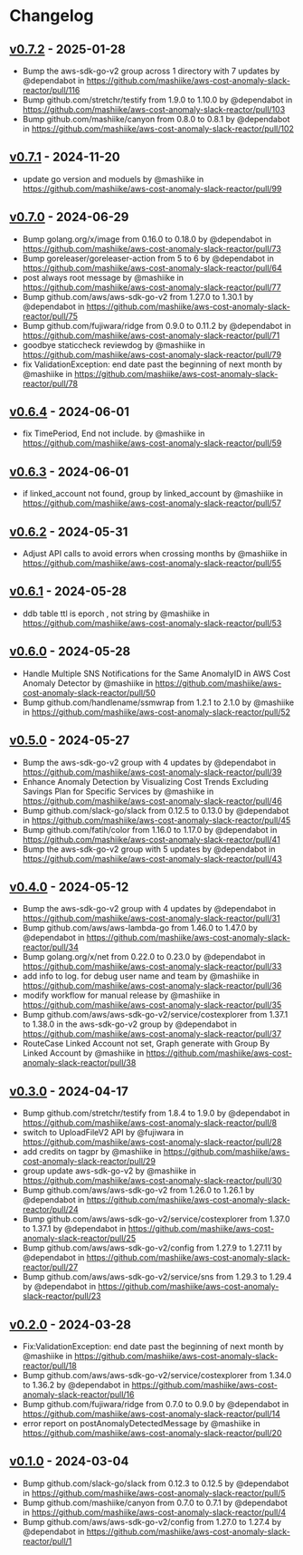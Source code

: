 # Changelog

## [v0.7.2](https://github.com/mashiike/aws-cost-anomaly-slack-reactor/compare/v0.7.1...v0.7.2) - 2025-01-28
- Bump the aws-sdk-go-v2 group across 1 directory with 7 updates by @dependabot in https://github.com/mashiike/aws-cost-anomaly-slack-reactor/pull/116
- Bump github.com/stretchr/testify from 1.9.0 to 1.10.0 by @dependabot in https://github.com/mashiike/aws-cost-anomaly-slack-reactor/pull/103
- Bump github.com/mashiike/canyon from 0.8.0 to 0.8.1 by @dependabot in https://github.com/mashiike/aws-cost-anomaly-slack-reactor/pull/102

## [v0.7.1](https://github.com/mashiike/aws-cost-anomaly-slack-reactor/compare/v0.7.0...v0.7.1) - 2024-11-20
- update go version and moduels by @mashiike in https://github.com/mashiike/aws-cost-anomaly-slack-reactor/pull/99

## [v0.7.0](https://github.com/mashiike/aws-cost-anomaly-slack-reactor/compare/v0.6.4...v0.7.0) - 2024-06-29
- Bump golang.org/x/image from 0.16.0 to 0.18.0 by @dependabot in https://github.com/mashiike/aws-cost-anomaly-slack-reactor/pull/73
- Bump goreleaser/goreleaser-action from 5 to 6 by @dependabot in https://github.com/mashiike/aws-cost-anomaly-slack-reactor/pull/64
- post always root message by @mashiike in https://github.com/mashiike/aws-cost-anomaly-slack-reactor/pull/77
- Bump github.com/aws/aws-sdk-go-v2 from 1.27.0 to 1.30.1 by @dependabot in https://github.com/mashiike/aws-cost-anomaly-slack-reactor/pull/75
- Bump github.com/fujiwara/ridge from 0.9.0 to 0.11.2 by @dependabot in https://github.com/mashiike/aws-cost-anomaly-slack-reactor/pull/71
- goodbye staticcheck reviewdog by @mashiike in https://github.com/mashiike/aws-cost-anomaly-slack-reactor/pull/79
- fix  ValidationException: end date past the beginning of next month by @mashiike in https://github.com/mashiike/aws-cost-anomaly-slack-reactor/pull/78

## [v0.6.4](https://github.com/mashiike/aws-cost-anomaly-slack-reactor/compare/v0.6.3...v0.6.4) - 2024-06-01
- fix TimePeriod, End not include. by @mashiike in https://github.com/mashiike/aws-cost-anomaly-slack-reactor/pull/59

## [v0.6.3](https://github.com/mashiike/aws-cost-anomaly-slack-reactor/compare/v0.6.2...v0.6.3) - 2024-06-01
- if linked_account not found, group by linked_account by @mashiike in https://github.com/mashiike/aws-cost-anomaly-slack-reactor/pull/57

## [v0.6.2](https://github.com/mashiike/aws-cost-anomaly-slack-reactor/compare/v0.6.1...v0.6.2) - 2024-05-31
- Adjust API calls to avoid errors when crossing months by @mashiike in https://github.com/mashiike/aws-cost-anomaly-slack-reactor/pull/55

## [v0.6.1](https://github.com/mashiike/aws-cost-anomaly-slack-reactor/compare/v0.6.0...v0.6.1) - 2024-05-28
- ddb table ttl is eporch , not string by @mashiike in https://github.com/mashiike/aws-cost-anomaly-slack-reactor/pull/53

## [v0.6.0](https://github.com/mashiike/aws-cost-anomaly-slack-reactor/compare/v0.5.0...v0.6.0) - 2024-05-28
- Handle Multiple SNS Notifications for the Same AnomalyID in AWS Cost Anomaly Detector by @mashiike in https://github.com/mashiike/aws-cost-anomaly-slack-reactor/pull/50
- Bump github.com/handlename/ssmwrap from 1.2.1 to 2.1.0 by @mashiike in https://github.com/mashiike/aws-cost-anomaly-slack-reactor/pull/52

## [v0.5.0](https://github.com/mashiike/aws-cost-anomaly-slack-reactor/compare/v0.4.0...v0.5.0) - 2024-05-27
- Bump the aws-sdk-go-v2 group with 4 updates by @dependabot in https://github.com/mashiike/aws-cost-anomaly-slack-reactor/pull/39
- Enhance Anomaly Detection by Visualizing Cost Trends Excluding Savings Plan for Specific Services by @mashiike in https://github.com/mashiike/aws-cost-anomaly-slack-reactor/pull/46
- Bump github.com/slack-go/slack from 0.12.5 to 0.13.0 by @dependabot in https://github.com/mashiike/aws-cost-anomaly-slack-reactor/pull/45
- Bump github.com/fatih/color from 1.16.0 to 1.17.0 by @dependabot in https://github.com/mashiike/aws-cost-anomaly-slack-reactor/pull/41
- Bump the aws-sdk-go-v2 group with 5 updates by @dependabot in https://github.com/mashiike/aws-cost-anomaly-slack-reactor/pull/43

## [v0.4.0](https://github.com/mashiike/aws-cost-anomaly-slack-reactor/compare/v0.3.0...v0.4.0) - 2024-05-12
- Bump the aws-sdk-go-v2 group with 4 updates by @dependabot in https://github.com/mashiike/aws-cost-anomaly-slack-reactor/pull/31
- Bump github.com/aws/aws-lambda-go from 1.46.0 to 1.47.0 by @dependabot in https://github.com/mashiike/aws-cost-anomaly-slack-reactor/pull/34
- Bump golang.org/x/net from 0.22.0 to 0.23.0 by @dependabot in https://github.com/mashiike/aws-cost-anomaly-slack-reactor/pull/33
- add info to log. for debug user name and team by @mashiike in https://github.com/mashiike/aws-cost-anomaly-slack-reactor/pull/36
- modify workflow for manual release by @mashiike in https://github.com/mashiike/aws-cost-anomaly-slack-reactor/pull/35
- Bump github.com/aws/aws-sdk-go-v2/service/costexplorer from 1.37.1 to 1.38.0 in the aws-sdk-go-v2 group by @dependabot in https://github.com/mashiike/aws-cost-anomaly-slack-reactor/pull/37
- RouteCase Linked Account not set, Graph generate with Group By Linked Account by @mashiike in https://github.com/mashiike/aws-cost-anomaly-slack-reactor/pull/38

## [v0.3.0](https://github.com/mashiike/aws-cost-anomaly-slack-reactor/compare/v0.2.0...v0.3.0) - 2024-04-17
- Bump github.com/stretchr/testify from 1.8.4 to 1.9.0 by @dependabot in https://github.com/mashiike/aws-cost-anomaly-slack-reactor/pull/8
- switch to UploadFileV2 API by @fujiwara in https://github.com/mashiike/aws-cost-anomaly-slack-reactor/pull/28
- add credits on tagpr by @mashiike in https://github.com/mashiike/aws-cost-anomaly-slack-reactor/pull/29
- group update aws-sdk-go-v2 by @mashiike in https://github.com/mashiike/aws-cost-anomaly-slack-reactor/pull/30
- Bump github.com/aws/aws-sdk-go-v2 from 1.26.0 to 1.26.1 by @dependabot in https://github.com/mashiike/aws-cost-anomaly-slack-reactor/pull/24
- Bump github.com/aws/aws-sdk-go-v2/service/costexplorer from 1.37.0 to 1.37.1 by @dependabot in https://github.com/mashiike/aws-cost-anomaly-slack-reactor/pull/25
- Bump github.com/aws/aws-sdk-go-v2/config from 1.27.9 to 1.27.11 by @dependabot in https://github.com/mashiike/aws-cost-anomaly-slack-reactor/pull/27
- Bump github.com/aws/aws-sdk-go-v2/service/sns from 1.29.3 to 1.29.4 by @dependabot in https://github.com/mashiike/aws-cost-anomaly-slack-reactor/pull/23

## [v0.2.0](https://github.com/mashiike/aws-cost-anomaly-slack-reactor/compare/v0.1.0...v0.2.0) - 2024-03-28
- Fix:ValidationException: end date past the beginning of next month by @mashiike in https://github.com/mashiike/aws-cost-anomaly-slack-reactor/pull/18
- Bump github.com/aws/aws-sdk-go-v2/service/costexplorer from 1.34.0 to 1.36.2 by @dependabot in https://github.com/mashiike/aws-cost-anomaly-slack-reactor/pull/16
- Bump github.com/fujiwara/ridge from 0.7.0 to 0.9.0 by @dependabot in https://github.com/mashiike/aws-cost-anomaly-slack-reactor/pull/14
- error report on postAnomalyDetectedMessage by @mashiike in https://github.com/mashiike/aws-cost-anomaly-slack-reactor/pull/20

## [v0.1.0](https://github.com/mashiike/aws-cost-anomaly-slack-reactor/commits/v0.1.0) - 2024-03-04
- Bump github.com/slack-go/slack from 0.12.3 to 0.12.5 by @dependabot in https://github.com/mashiike/aws-cost-anomaly-slack-reactor/pull/5
- Bump github.com/mashiike/canyon from 0.7.0 to 0.7.1 by @dependabot in https://github.com/mashiike/aws-cost-anomaly-slack-reactor/pull/4
- Bump github.com/aws/aws-sdk-go-v2/config from 1.27.0 to 1.27.4 by @dependabot in https://github.com/mashiike/aws-cost-anomaly-slack-reactor/pull/1
